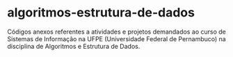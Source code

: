 # algoritmos-estrutura-de-dados
Códigos anexos referentes a atividades e projetos demandados ao curso de Sistemas de Informação na UFPE (Universidade Federal de Pernambuco) na disciplina de Algoritmos e Estrutura de Dados.
